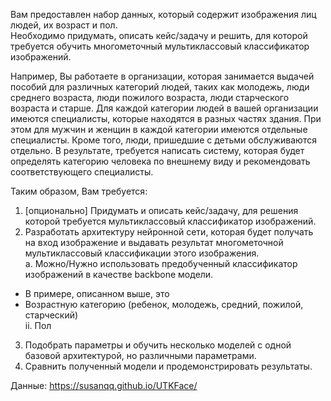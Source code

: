 
Вам предоставлен набор данных, который содержит изображения лиц людей, их возраст и пол.   
Необходимо придумать, описать кейс/задачу и решить, для которой требуется обучить многометочный мультиклассовый классификатор изображений.   

Например, Вы работаете в организации, которая занимается выдачей пособий для различных категорий людей, таких как молодежь, люди среднего возраста, люди пожилого возраста, люди старческого возраста и старше. Для каждой категории людей в вашей организации имеются специалисты, которые находятся в разных частях здания. При этом для мужчин и женщин в каждой категории имеются отдельные специалисты. Кроме того, люди, пришедшие с детьми обслуживаются отдельно. В результате, требуется написать систему, которая будет определять категорию человека по внешнему виду и рекомендовать соответствующего специалисты.

Таким образом, Вам требуется:
1. [опционально] Придумать и описать кейс/задачу, для решения которой требуется мультиклассовый классификатор изображений.   
2. Разработать архитектуру нейронной сети, которая будет получать на вход изображение и выдавать результат многометочной мультиклассовый классификации этого изображения.  
a. Можно/Нужно использовать предобученный классификатор изображений в качестве backbone модели.  
- В примере, описанном выше, это
- Возрастную категорию (ребенок, молодежь, средний, пожилой, старческий)  
ii.	Пол
3. Подобрать параметры и обучить несколько моделей с одной базовой архитектурой, но различными параметрами.
4. Сравнить полученный модели и продемонстрировать результаты.   

Данные: https://susanqq.github.io/UTKFace/
